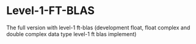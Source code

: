 # Level-1-FT-BLAS
The full version with level-1 ft-blas (development float, float complex and double complex data type level-1 ft blas implement)
